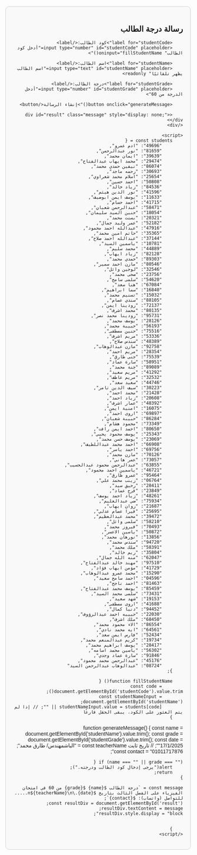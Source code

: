 <!DOCTYPE html>
<html lang="ar">
<head>
    <meta charset="UTF-8">
    <meta name="viewport" content="width=device-width, initial-scale=1.0">
    <title>رسالة درجة الطالب</title>
    <style>
        body {
            font-family: Arial, sans-serif;
            direction: rtl;
            text-align: right;
            margin: 20px;
        }
        .container {
            max-width: 600px;
            margin: auto;
            padding: 20px;
            border: 1px solid #ccc;
            border-radius: 10px;
            background-color: #f9f9f9;
        }
        label {
            font-weight: bold;
            margin-bottom: 5px;
        }
        input, button {
            width: 100%;
            padding: 10px;
            margin: 10px 0;
            border: 1px solid #ccc;
            border-radius: 5px;
        }
        button {
            background-color: #34495e;
            color: white;
            font-size: 16px;
            cursor: pointer;
        }
        button:hover {
            background-color: #2c3e50;
        }
        .message {
            margin-top: 20px;
            padding: 15px;
            border: 1px solid #4caf50;
            border-radius: 5px;
            background-color: #e8f5e9;
            color: #2e7d32;
        }
    </style>
</head>
<body>
    <div class="container">
        <h2>رسالة درجة الطالب</h2>
        
        <label for="studentCode">كود الطالب:</label>
        <input type="number" id="studentCode" placeholder="أدخل كود الطالب" oninput="fillStudentName()">
        
        <label for="studentName">اسم الطالب:</label>
        <input type="text" id="studentName" placeholder="اسم الطالب يظهر تلقائيًا" readonly>
        
        <label for="studentGrade">درجة الطالب:</label>
        <input type="number" id="studentGrade" placeholder="أدخل الدرجة من 60">
        
        <button onclick="generateMessage()">إنشاء الرسالة</button>
        
        <div id="result" class="message" style="display: none;"></div>
    </div>

    <script>
        const students = {
            "49696": "ادم عمرو",
            "81659": "نور عبدالرحمن",
            "39639": "ايمان محمد",
            "29474": "محمد ايهاب عبدالفتاح",
            "86074": "نيفين حمدي محمد",
            "30693": "رحمه ماجد",
            "25654": "اسلام محمد شعراوي",
            "50808": "احمد حسين",
            "84536": "زياد خالد",
            "41596": "نور الدين هيثم",
            "11633": "يوسف ايمن ابوضيف",
            "41715": "احمد حسام",
            "58471": "عبدالرحمن شعبان",
            "18054": "حنين السيد سليمان",
            "20321": "بسنت محمد",
            "52182": "عمر وليد جمال",
            "47916": "عبدالله احمد محمود",
            "35365": "حاتم امين محمد",
            "37144": "عبدالله احمد صلاح",
            "10781": "ياسمين السيد",
            "44889": "محمد سليم",
            "82128": "زياد ايهاب",
            "89303": "حمدي محمد",
            "80546": "مازن احمد سمير",
            "32546": "لوجين وائل",
            "23756": "ضحى محمد",
            "54620": "سلمى سامح",
            "67084": "هنا سعد",
            "16840": "سما ابراهيم",
            "15032": "تسنيم محمد",
            "88105": "سندي عصام",
            "72137": "رودينا ايمن",
            "80135": "محمد اشرف",
            "95731": "رودينا محمد نصر",
            "28126": "يوسف محمد",
            "56193": "حبيبة محمد",
            "75516": "حنين مصطفى",
            "53336": "مريم اشرف",
            "48389": "سندس صلاح",
            "92758": "مازن عبدالوهاب",
            "28354": "مريم احمد",
            "75539": "جنى طارق",
            "58951": "سارة عماد",
            "89089": "جنة محمد",
            "41292": "مريم سعيد",
            "32532": "مريم عاطف",
            "44746": "سعيد سعد",
            "30223": "سيف الدين تامر",
            "21428": "محمد احمد",
            "20608": "زياد احمد",
            "48392": "عمار اشرف",
            "16075": "امنية ايمن",
            "69897": "اروى احمد",
            "86284": "حبيبة شعبان",
            "73349": "محمود هشام",
            "80650": "احمد ايمن رافت",
            "25343": "يوسف محمود يحيي",
            "23069": "يوسف حسن محمد",
            "66908": "احمد محمد عبداللطيف",
            "69756": "احمد ياسر",
            "70126": "مازن محمد",
            "73057": "عمر هاني",
            "63855": "عبدالرحمن محمود عبدالحسيب",
            "46721": "ياسمين احمد محمود",
            "95464": "عمرو طارق",
            "06764": "زينب محمد علي",
            "28411": "رحيق سيد",
            "23849": "فرح عماد",
            "48261": "زياد احمد يوسف",
            "75934": "ضي عبدالعليم",
            "21687": "روان ايهاب",
            "25695": "فيرا عصام عدلي",
            "39472": "محمد عبدالعظيم",
            "58210": "سلمى وائل",
            "70493": "فيروز محمد",
            "50872": "ياسين الاعسر",
            "13856": "نورهان محمد",
            "94720": "سندس محمد",
            "58391": "ملك محمد",
            "35804": "ريم خالد",
            "62047": "منه الله جمال",
            "97510": "مهند خالد عبدالفتاح",
            "41729": "مؤمن ايهاب فؤاد",
            "15290": "محمد عمرو عبدالوهاب",
            "04596": "احمد سامح سعيد",
            "81463": "احمد ناجح",
            "85459": "يوسف محمد عبدالفتاح",
            "73431": "سلمى محمد السيد",
            "19153": "شهد سعيد",
            "41688": "اروى مصطفى",
            "94452": "دنيا كمال",
            "22030": "حبيبه احمد عبدالرؤوف",
            "68450": "ملك اشرف",
            "86554": "الاء محمود محمد",
            "64561": "ايه محمد نادي",
            "52434": "فارس ايمن سعد",
            "19734": "كريم عبدالمنعم محمد",
            "28417": "يوسف ابراهيم محمد",
            "56302": "ياسين محمد اسامه",
            "91846": "سارة عماد وجدي",
            "45176": "عبدالرحمن محمد محمود",
            "08724": "عبدالوهاب عبدالرحمن السيد"
        };

        function fillStudentName() {
            const code = document.getElementById('studentCode').value.trim();
            const studentNameInput = document.getElementById('studentName');
            studentNameInput.value = students[code] || ""; // إذا لم يتم العثور على الكود، يبقى الحقل فارغًا
        }

function generateMessage() {
    const name = document.getElementById('studentName').value.trim();
    const grade = document.getElementById('studentGrade').value.trim();
    const date = "17/1/2025"; // تاريخ ثابت
    const teacherName = "الباشمهندس/ طارق محمد";
    const contact = "01011717876";

    if (name === "" || grade === "") {
        alert("يرجى إدخال كود الطالب ودرجته.");
        return;
    }

    const message = `درجة الطالب ${name} ${grade} من 60 في امتحان الفيزياء على الفصل الثالث بتاريخ ${date}.\n${teacherName}\n..... للتواصل (واتساب): ${contact}`;
    const resultDiv = document.getElementById('result');
    resultDiv.textContent = message;
    resultDiv.style.display = "block";


        }
    </script>
